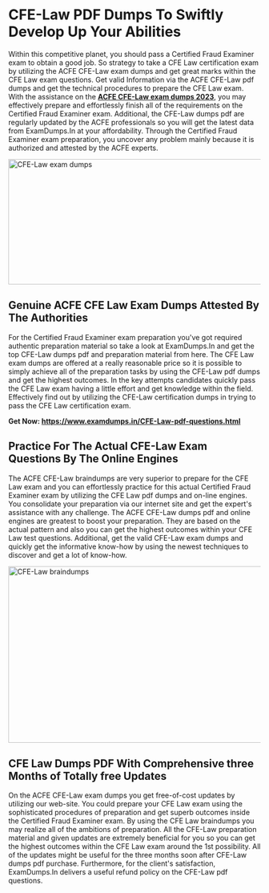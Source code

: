 <h1><strong>CFE-Law PDF Dumps To Swiftly Develop Up Your Abilities</strong></h1>
<p>Within this competitive planet, you should pass a Certified Fraud Examiner exam to obtain a good job. So strategy to take a CFE Law certification exam by utilizing the ACFE CFE-Law exam dumps and get great marks within the CFE Law exam questions. Get valid Information via the ACFE CFE-Law pdf dumps and get the technical procedures to prepare the CFE Law exam. With the assistance on the <strong><a href="https://www.examdumps.in/CFE-Law-pdf-questions.html">ACFE CFE-Law exam dumps 2023</a></strong>, you may effectively prepare and effortlessly finish all of the requirements on the Certified Fraud Examiner exam. Additional, the CFE-Law dumps pdf are regularly updated by the ACFE professionals so you will get the latest data from ExamDumps.In at your affordability. Through the Certified Fraud Examiner exam preparation, you uncover any problem mainly because it is authorized and attested by the ACFE experts.</p>
<p><img src="https://i.ibb.co/zxJwW90/Copy-of-Online-Classes-Twitter-header-post-Made-with-Poster-My-Wall-1.png" alt="CFE-Law exam dumps" width="750" height="250" /></p>
<h2><strong>Genuine ACFE CFE Law Exam Dumps Attested By The Authorities</strong></h2>
<p>For the Certified Fraud Examiner exam preparation you've got required authentic preparation material so take a look at ExamDumps.In and get the top CFE-Law dumps pdf and preparation material from here. The CFE Law exam dumps are offered at a really reasonable price so it is possible to simply achieve all of the preparation tasks by using the CFE-Law pdf dumps and get the highest outcomes. In the key attempts candidates quickly pass the CFE Law exam having a little effort and get knowledge within the field. Effectively find out by utilizing the CFE-Law certification dumps in trying to pass the CFE Law certification exam.</p>
<p><strong>Get Now:&nbsp;<a href="https://www.examdumps.in/CFE-Law-pdf-questions.html">https://www.examdumps.in/CFE-Law-pdf-questions.html</a></strong></p>
<h2><strong>Practice For The Actual CFE-Law Exam Questions By The Online Engines</strong></h2>
<p>The ACFE CFE-Law braindumps are very superior to prepare for the CFE Law exam and you can effortlessly practice for this actual Certified Fraud Examiner exam by utilizing the CFE Law pdf dumps and on-line engines. You consolidate your preparation via our internet site and get the expert's assistance with any challenge. The ACFE CFE-Law dumps pdf and online engines are greatest to boost your preparation. They are based on the actual pattern and also you can get the highest outcomes within your CFE Law test questions. Additional, get the valid CFE-Law exam dumps and quickly get the informative know-how by using the newest techniques to discover and get a lot of know-how.</p>
<p><a href="https://www.examdumps.in/CFE-Law-pdf-questions.html"><img src="https://i.ibb.co/QkNtdwY/Copy-of-Zoom-Online-Classes-Facebook-Share-Po-Made-with-Poster-My-Wall-1.jpg" alt="CFE-Law braindumps" width="670" height="352" /></a></p>
<h2><strong>CFE Law Dumps PDF With Comprehensive three Months of Totally free Updates</strong></h2>
<p>On the ACFE CFE-Law exam dumps you get free-of-cost updates by utilizing our web-site. You could prepare your CFE Law exam using the sophisticated procedures of preparation and get superb outcomes inside the Certified Fraud Examiner exam. By using the CFE Law braindumps you may realize all of the ambitions of preparation. All the CFE-Law preparation material and given updates are extremely beneficial for you so you can get the highest outcomes within the CFE Law exam around the 1st possibility. All of the updates might be useful for the three months soon after CFE-Law dumps pdf purchase. Furthermore, for the client's satisfaction, ExamDumps.In delivers a useful refund policy on the CFE-Law pdf questions.</p>
